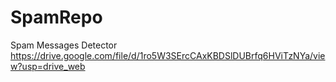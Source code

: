 # SpamRepo
Spam Messages Detector
https://drive.google.com/file/d/1ro5W3SErcCAxKBDSlDUBrfq6HViTzNYa/view?usp=drive_web
